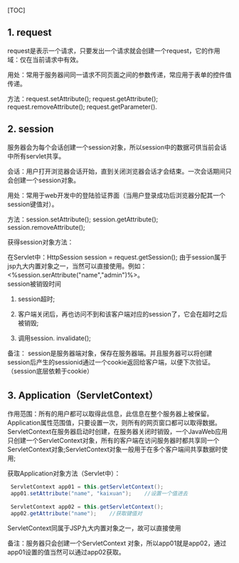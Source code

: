 [TOC]
## 1. request
request是表示一个请求，只要发出一个请求就会创建一个request，它的作用域：仅在当前请求中有效。

用处：常用于服务器间同一请求不同页面之间的参数传递，常应用于表单的控件值传递。

方法：request.setAttribute(); request.getAttribute(); request.removeAttribute(); request.getParameter().

## 2. session
服务器会为每个会话创建一个session对象，所以session中的数据可供当前会话中所有servlet共享。

会话：用户打开浏览器会话开始，直到关闭浏览器会话才会结束。一次会话期间只会创建一个session对象。     

用处：常用于web开发中的登陆验证界面（当用户登录成功后浏览器分配其一个session键值对）。

方法：session.setAttribute(); session.getAttribute(); session.removeAttribute();

获得session对象方法：

在Servlet中：HttpSession session = request.getSession();
由于session属于jsp九大内置对象之一，当然可以直接使用。例如：<%session.serAttribute("name","admin")%>。  
session被销毁时间

1. session超时;

2. 客户端关闭后，再也访问不到和该客户端对应的session了，它会在超时之后被销毁;

3. 调用session. invalidate();

备注： session是服务器端对象，保存在服务器端。并且服务器可以将创建session后产生的sessionid通过一个cookie返回给客户端，以便下次验证。（session底层依赖于cookie）

## 3. Application（ServletContext）
作用范围：所有的用户都可以取得此信息，此信息在整个服务器上被保留。Application属性范围值，只要设置一次，则所有的网页窗口都可以取得数据。ServletContext在服务器启动时创建，在服务器关闭时销毁，一个JavaWeb应用只创建一个ServletContext对象，所有的客户端在访问服务器时都共享同一个ServletContext对象;ServletContext对象一般用于在多个客户端间共享数据时使用;

获取Application对象方法（Servlet中）：  
```java
 ServletContext app01 = this.getServletContext();
 app01.setAttribute("name", "kaixuan");    //设置一个值进去
       
 ServletContext app02 = this.getServletContext();
 app02.getAttribute("name");    //获取键值对  

```

ServletContext同属于JSP九大内置对象之一，故可以直接使用

备注：服务器只会创建一个ServletContext 对象，所以app01就是app02，通过app01设置的值当然可以通过app02获取。